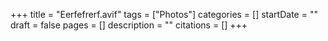 +++
title = "Eerfefrerf.avif"
tags = ["Photos"]
categories = []
startDate = ""
draft = false
pages = []
description = ""
citations = []
+++
